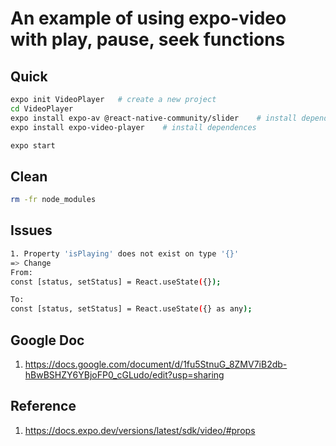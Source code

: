 # An example of using expo-video with play, pause, seek functions
## Quick
```bash
expo init VideoPlayer   # create a new project
cd VideoPlayer
expo install expo-av @react-native-community/slider    # install dependences
expo install expo-video-player    # install dependences

expo start
```

## Clean
```bash
rm -fr node_modules
```

## Issues
``` bash
1. Property 'isPlaying' does not exist on type '{}'
=> Change 
From:
const [status, setStatus] = React.useState({});

To:
const [status, setStatus] = React.useState({} as any);
```

## Google Doc
1. https://docs.google.com/document/d/1fu5StnuG_8ZMV7iB2db-hBwBSHZY6YBjoFP0_cGLudo/edit?usp=sharing

## Reference
1. https://docs.expo.dev/versions/latest/sdk/video/#props





